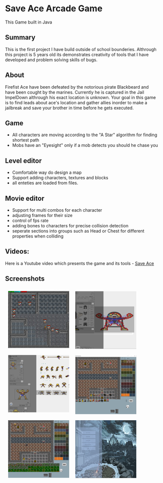 # Save Ace Arcade Game
This Game built in Java
## Summary
This is the first project I have build outside of school 
bounderies. Althrough this project is 5 years old its
demonstrates creativity of tools that I have developed and problem solving skills of bugs.


## About
Firefist Ace have been defeated by the notorious pirate 
Blackbeard and have been cought by the marines. Currently he is captured in the Jail ImpelDown althrough his exact location is unknown.
 Your goal in this game is to find leads about ace's
  location and gather allies inorder to make a jailbreak and
  save your brother in time before he gets executed.
## Game
- All characters are moving according to the "A Star" algorithm for finding shortest path
- Mobs have an "Eyesight" only if a mob detects you should he chase you

## Level editor
- Comfortable way do design a map
- Support adding characters, textures and blocks
- all enteties are loaded from files.

## Movie editor
- Support for multi combos for each character
- adjusting frames for their size
- control of fps rate
- adding bones to characters for precise collision detection
- seperate sections into groups such as Head or Chest for different properties when colliding


## Videos:
Here is a Youtube video which presents the game and its tools -
[Save Ace ](http://www.youtube.com/watch?v=t_gmfp2ARCQ&ab_channel=LIOZDAYAN)
## Screenshots
[<img src="/screenshots/game.png" align="left"
width="200"
    hspace="10" vspace="10">](/screenshots/game.png)

[<img src="/screenshots/level editor 3.png" align="left"
width="200"
    hspace="10" vspace="10">](/screenshots/game.png)

[<img src="/screenshots/movie editor1.png" align="left"
width="200"
    hspace="10" vspace="10">](/screenshots/game.png)

[<img src="/screenshots/level editor.png" align="left"
width="200"
    hspace="10" vspace="10">](/screenshots/game.png)


[<img src="/screenshots/level editor v1.png" align="left"
width="200"
    hspace="10" vspace="10">](/screenshots/game.png)


[<img src="/screenshots/main menu.png" align="left"
width="200"
    hspace="10" vspace="10">](/screenshots/game.png)

